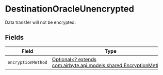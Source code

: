# DestinationOracleUnencrypted

Data transfer will not be encrypted.


## Fields

| Field                                                                                                         | Type                                                                                                          | Required                                                                                                      | Description                                                                                                   |
| ------------------------------------------------------------------------------------------------------------- | ------------------------------------------------------------------------------------------------------------- | ------------------------------------------------------------------------------------------------------------- | ------------------------------------------------------------------------------------------------------------- |
| `encryptionMethod`                                                                                            | [Optional<? extends com.airbyte.api.models.shared.EncryptionMethod>](../../models/shared/EncryptionMethod.md) | :heavy_minus_sign:                                                                                            | N/A                                                                                                           |